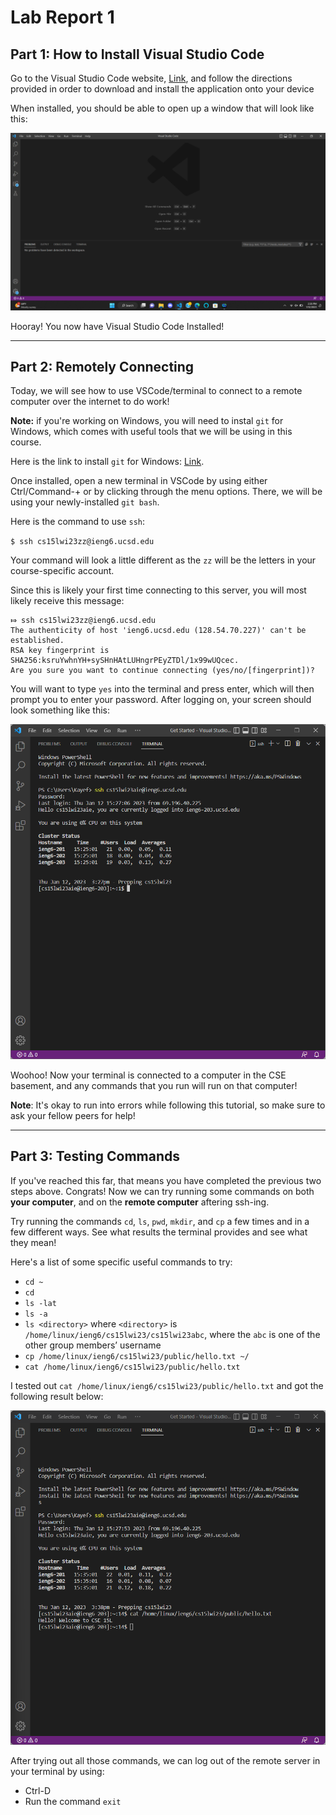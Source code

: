 # **Lab Report 1**

## Part 1: How to Install Visual Studio Code

Go to the Visual Studio Code website, [Link](https://code.visualstudio.com), and follow the directions provided in order to download and install the application onto your device

When installed, you should be able to open up a window that will look like this: 

![Image](VS_Code_start_screen.png)

Hooray! You now have Visual Studio Code Installed!

---

## Part 2: Remotely Connecting

Today, we will see how to use VSCode/terminal to connect to a remote computer over the internet to do work!

**Note:** if you're working on Windows, you will need to instal `git` for Windows, which comes with useful tools that we will be using in this course.

Here is the link to install `git` for Windows: [Link](https://gitforwindows.org).

Once installed, open a new terminal in VSCode by using either Ctrl/Command-+ or by clicking through the menu options. There, we will be using your newly-installed `git bash`.

Here is the command to use `ssh`:

`$ ssh cs15lwi23zz@ieng6.ucsd.edu`

Your command will look a little different as the `zz` will be the letters in your course-specific account.

Since this is likely your first time connecting to this server, you will most likely receive this message: 

```
⤇ ssh cs15lwi23zz@ieng6.ucsd.edu
The authenticity of host 'ieng6.ucsd.edu (128.54.70.227)' can't be established.
RSA key fingerprint is SHA256:ksruYwhnYH+sySHnHAtLUHngrPEyZTDl/1x99wUQcec.
Are you sure you want to continue connecting (yes/no/[fingerprint])?
```

You will want to type `yes` into the terminal and press enter, which will then prompt you to enter your password. After logging on, your screen should look something like this: 

![Image](Login.png)

Woohoo! Now your terminal is connected to a computer in the CSE basement, and any commands that you run will run on that computer! 

**Note**: It's okay to run into errors while following this tutorial, so make sure to ask your fellow peers for help!

---

## Part 3: Testing Commands 

If you've reached this far, that means you have completed the previous two steps above. Congrats! Now we can try running some commands on both **your computer**, and on the **remote computer** aftering ssh-ing. 

Try running the commands `cd`, `ls`, `pwd`, `mkdir`, and `cp` a few times and in a few different ways. See what results the terminal provides and see what they mean!

Here's a list of some specific useful commands to try: 

* `cd ~`
* `cd`
* `ls -lat`
* `ls -a`
* `ls <directory>` where `<directory>` is `/home/linux/ieng6/cs15lwi23/cs15lwi23abc`, where the `abc` is one of the other group members’ username
* `cp /home/linux/ieng6/cs15lwi23/public/hello.txt ~/`
* `cat /home/linux/ieng6/cs15lwi23/public/hello.txt`

I tested out `cat /home/linux/ieng6/cs15lwi23/public/hello.txt` and got the following result below: 

![Image](Welcome_to_CSE15L.png)

After trying out all those commands, we can log out of the remote server in your terminal by using: 

* Ctrl-D
* Run the command `exit`
